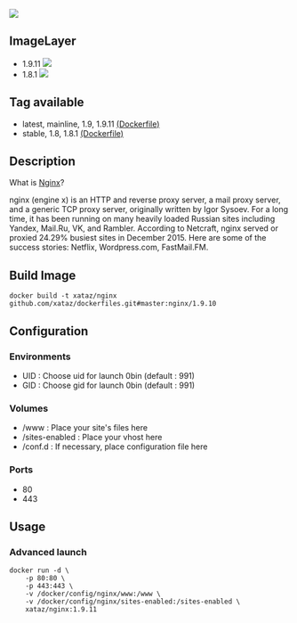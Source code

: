 ![](http://nginx.org/nginx.png)

## ImageLayer
* 1.9.11 [![](https://badge.imagelayers.io/xataz/nginx:latest.svg)](https://imagelayers.io/?images=xataz/nginx:latest 'Get your own badge on imagelayers.io')
* 1.8.1 [![](https://badge.imagelayers.io/xataz/nginx:stable.svg)](https://imagelayers.io/?images=xataz/nginx:stable 'Get your own badge on imagelayers.io')

## Tag available
* latest, mainline, 1.9, 1.9.11 [(Dockerfile)](https://github.com/xataz/dockerfiles/blob/master/nginx/1.9.11/Dockerfile)
* stable, 1.8, 1.8.1  [(Dockerfile)](https://github.com/xataz/dockerfiles/blob/master/nginx/1.8.1/Dockerfile)

## Description
What is [Nginx](http://nginx.org)?

nginx (engine x) is an HTTP and reverse proxy server, a mail proxy server, and a generic TCP proxy server, originally written by Igor Sysoev. For a long time, it has been running on many heavily loaded Russian sites including Yandex, Mail.Ru, VK, and Rambler. According to Netcraft, nginx served or proxied 24.29% busiest sites in December 2015. Here are some of the success stories: Netflix, Wordpress.com, FastMail.FM.

## Build Image

```shell
docker build -t xataz/nginx github.com/xataz/dockerfiles.git#master:nginx/1.9.10
```

## Configuration
### Environments
* UID : Choose uid for launch 0bin (default : 991)
* GID : Choose gid for launch 0bin (default : 991)

### Volumes
* /www : Place your site's files here
* /sites-enabled : Place your vhost here
* /conf.d : If necessary, place configuration file here

### Ports
* 80
* 443

## Usage
### Advanced launch
```shell
docker run -d \
	-p 80:80 \
	-p 443:443 \
	-v /docker/config/nginx/www:/www \
	-v /docker/config/nginx/sites-enabled:/sites-enabled \
	xataz/nginx:1.9.11
```

